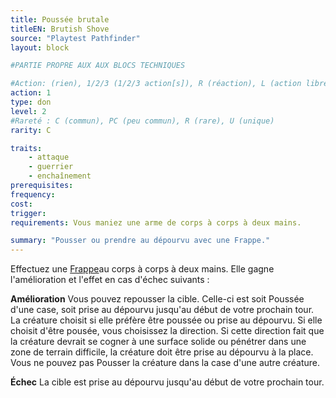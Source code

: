 ```yaml
---
title: Poussée brutale
titleEN: Brutish Shove
source: "Playtest Pathfinder"
layout: block

#PARTIE PROPRE AUX AUX BLOCS TECHNIQUES

#Action: (rien), 1/2/3 (1/2/3 action[s]), R (réaction), L (action libre)
action: 1
type: don
level: 2
#Rareté : C (commun), PC (peu commun), R (rare), U (unique)
rarity: C

traits:
	- attaque
	- guerrier
	- enchaînement
prerequisites:
frequency: 
cost:
trigger: 
requirements: Vous maniez une arme de corps à corps à deux mains.

summary: "Pousser ou prendre au dépourvu avec une Frappe."
---
```


Effectuez une [Frappe](/ch9-jouer-à-pathfinder/actions-de-base.html#frapper)au corps à corps à deux mains. Elle gagne l'amélioration et l'effet en cas d'échec suivants :

**Amélioration** Vous pouvez repousser la cible. Celle-ci est soit Poussée d'une case, soit prise au dépourvu jusqu'au début de votre prochain tour. La créature choisit si elle préfère être poussée ou prise au dépourvu. Si elle choisit d'être pousée, vous choisissez la direction. Si cette direction fait que la créature devrait se cogner à une surface solide ou pénétrer dans une zone de terrain difficile, la créature doit être prise au dépourvu à la place. Vous ne pouvez pas Pousser la créature dans la case d'une autre créature.

**Échec** La cible est prise au dépourvu jusqu'au début de votre prochain tour.